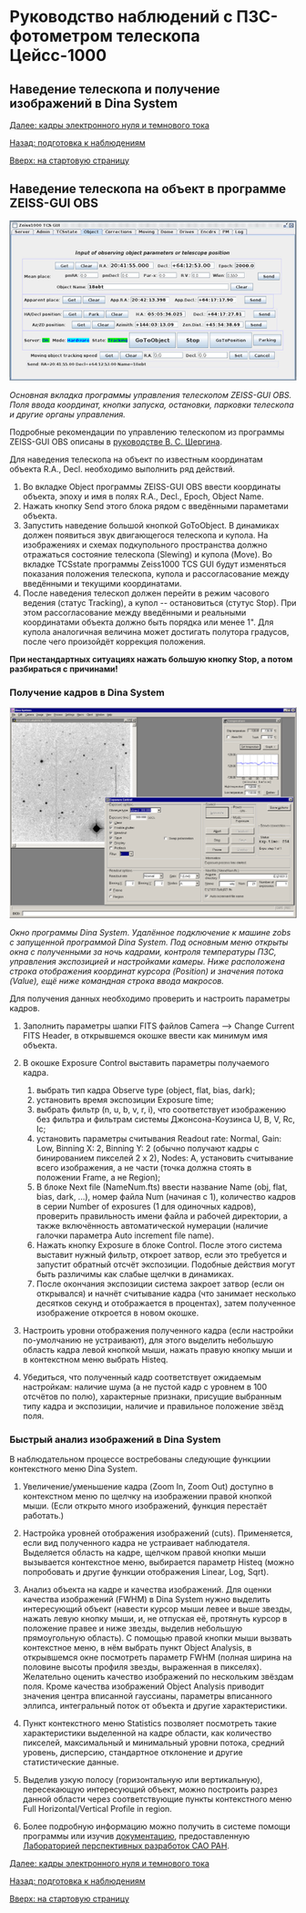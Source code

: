 # Руководство наблюдений с ПЗС-фотометром телескопа Цейсс-1000

## Наведение телескопа и получение изображений в Dina System

[Далее: кадры электронного нуля и темнового тока](BiasDark.md)

[Назад: подготовка к наблюдениям](Pre.md) 

[Вверх: на стартовую страницу](index.md)


## Наведение телескопа на объект в программе ZEISS-GUI OBS

![Основная вкладка программы управления телескопом ZEISS-GUI OBS](pic/zeissgui.jpg)

*Основная вкладка программы управления телескопом ZEISS-GUI OBS.*
*Поля ввода координат, кнопки запуска, остановки, парковки телескопа и другие органы управления.*

Подробные рекомендации по управлению телескопом из программы ZEISS-GUI OBS 
описаны в [руководстве В. С. Шергина](https://www.sao.ru/hq/vsher/vsher_ru.php).
 
Для наведения телескопа на объект по известным координатам объекта R.A., Decl. необходимо выполнить ряд действий.

1. Во вкладке Object программы ZEISS-GUI OBS ввести координаты объекта, эпоху и имя в полях R.A., Decl., Epoch, Object Name.
2. Нажать кнопку Send этого блока рядом с введёнными параметами объекта.
3. Запустить наведение большой кнопкой GoToObject. В динамиках должен появиться звук двигающегося телескопа и купола. 
  На изображениях и схемах подкупольного пространства должно отражаться состояние телескопа (Slewing) и купола (Move).
  Во вкладке TCSstate программы Zeiss1000 TCS GUI будут изменяться показания положения телескопа, купола и 
  рассогласование между введёнными и текущими координатами.
4. После наведения телескоп должен перейти в режим часового ведения (статус Tracking), а купол -- остановиться (стутус Stop). 
  При этом рассогласование между введёнными и реальными координатами объекта должно быть порядка или менее 1". 
  Для купола аналогичная величина может достигать полутора градусов, после чего произойдёт коррекция положения.

**При нестандартных ситуациях нажать большую кнопку Stop, а потом разбираться с причинами!**


### Получение кадров в Dina System

![Окно программы Dina System](pic/DinaSys_v2.png)

*Окно программы Dina System. Удалённое подключение к машине zobs с запущенной программой Dina System.*
*Под основным меню открыты окна с полученными за ночь кадрами, контроля температуры ПЗС,*
*управления экспозицией и настройками камеры. Ниже расположена строка отображения координат курсора (Position)*
*и значения потока (Value), ещё ниже командная строка ввода макросов.*

Для получения данных необходимо проверить и настроить параметры кадров.

1. Заполнить параметры шапки FITS файлов Camera --> Change Current FITS Header, 
в открывшемся окошке ввести как минимум имя объекта. 

2. В окошке Exposure Control выставить параметры получаемого кадра.

    1. выбрать тип кадра Observe type (object, flat, bias, dark);
    2. установить время экспозиции Exposure time; 
    3. выбрать фильтр (n, u, b, v, r, i), 
    что соответствует изображению без фильтра и фильтрам системы Джонсона-Коузинса U, B, V, Rc, Ic;
    4. установить параметры считывания Readout rate: Normal, Gain: Low, Binning X: 2, Binning Y: 2 
              (обычно получают кадры с бинированием пикселей 2 x 2), 
              Nodes: A, установить считывание всего изображения, а не части 
              (точка должна стоять в положении Frame, а не Region);
    5. В блоке Next file (NameNum.fts) ввести название Name (obj, flat, bias, dark, ...), номер файла Num (начиная с 1), 
              количество кадров в серии Number of exposures (1 для одиночных кадров), 
              проверить правильность имени файла и рабочей директории,
              а также включённость автоматической нумерации (наличие галочки параметра Auto increment file name).
    6. Нажать кнопку Exposure в блоке Control. После этого система выставит нужный фильтр, 
              откроет затвор, если это требуется и запустит обратный отсчёт экспозиции. 
              Подобные действия могут быть различимы как слабые щелчки в динамиках.
    7. После окончания экспозиции система закроет затвор (если он открывался) 
              и начнёт считывание кадра (что занимает несколько десятков секунд и отображается в процентах), 
              затем полученное изображение откроется в новом окошке.
              
3. Настроить уровни отображения полученного кадра (если настройки по-умолчанию не устраивают), 
         для этого выделить небольшую область кадра левой кнопкой мыши, 
         нажать правую кнопку мыши и в контекстном меню выбрать Histeq.

4. Убедиться, что полученный кадр соответствует ожидаемым настройкам: наличие шума 
         (а не пустой кадр с уровнем в 100 отсчётов по полю), характерные признаки, 
         присущие выбранным типу кадра и экспозиции, наличие и правильное положение звёзд поля.

         
### Быстрый анализ изображений в Dina System         

В наблюдательном процессе востребованы следующие функциии контекстного меню Dina System.

1. Увеличение/уменьшение кадра (Zoom In, Zoom Out) доступно в контекстном меню по щелчку на изображении правой кнопкой мыши.
         (Если открыто много изображений, функция перестаёт работать.)

2. Настройка уровней отображения изображений (cuts). Применяется, если вид полученного кадра не устраивает наблюдателя.
         Выделяется область на кадре, щелчком правой кнопки мыши вызывается контекстное меню, 
         выбирается параметр Histeq (можно попробовать и другие функции отображения Linear, Log, Sqrt).

3. Анализ объекта на кадре и качества изображений. 
	 Для оценки качества изображений (FWHM) в Dina System нужно выделить интересующий объект
         (навести курсор мыши левее и выше звезды, нажать левую кнопку мыши, и, не отпуская её, 
         протянуть курсор в положение правее и ниже звезды, выделив небольшую прямоугольную область). 
         С помощью правой кнопки мыши вызвать контекстное меню, в нём выбрать пункт Object Analysis, 
         в открывшемся окне посмотреть параметр FWHM (полная ширина на половине высоты профиля звезды, выраженная в пикселях). 
         Желательно оценить качество изображений по нескольким звёздам поля.
         Кроме качества изображений Object Analysis приводит значения центра вписанной гауссианы, 
         параметры вписанного эллипса, интегральный поток от объекта и другие характеристики.

4. Пункт контекстного меню Statistics позволяет посмотреть такие характеристики выделенной на кадре области, как количество пикселей, 
         максимальный и минимальный уровни потока, средний уровень, дисперсию, стандартное отклонение и другие статистические данные.

5. Выделив узкую полосу (горизонтальную или вертикальную), пересекающую интересующий объект, 
можно построить разрез данной области через соответствующие пункты контекстного меню Full Horizontal/Vertical Profile in region.

6. Более подробную информацию можно получить в системе помощи программы или изучив [документацию](add/DSman.pdf), 
предоставленную [Лабораторией перспективных разработок САО РАН](https://www.sao.ru/hq/adlab).

[Далее: кадры электронного нуля и темнового тока](BiasDark.md)

[Назад: подготовка к наблюдениям](Pre.md) 

[Вверх: на стартовую страницу](index.md)

